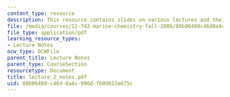 ```yaml
---
content_type: resource
description: This resource contains slides on various lectures and their description.
file: /media/courses/12-742-marine-chemistry-fall-2006/80b06489c46d8a4c996df60d653a675c_lecture_2_notes.pdf
file_type: application/pdf
learning_resource_types:
- Lecture Notes
ocw_type: OCWFile
parent_title: Lecture Notes
parent_type: CourseSection
resourcetype: Document
title: lecture_2_notes.pdf
uid: 80b06489-c46d-8a4c-996d-f60d653a675c
---
```

